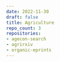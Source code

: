 ```yaml
---
date: 2022-11-30
draft: false
title: Agriculture
repo_count: 3
repositories:
- agecon-search
- agrirxiv
- organic-eprints
---
```



